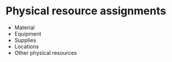 # Physical resource assignments

- Material
- Equipment
- Supplies
- Locations
- Other physical resources
